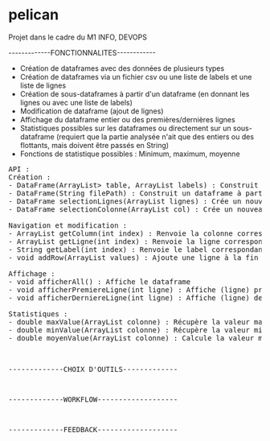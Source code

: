 # pelican
Projet dans le cadre du M1 INFO, DEVOPS

-------------FONCTIONNALITES------------

- Création de dataframes avec des données de plusieurs types
- Création de dataframes via un fichier csv ou une liste de labels et une liste de lignes
- Création de sous-dataframes à partir d'un dataframe (en donnant les lignes ou avec une liste de labels)
- Modification de dataframe (ajout de lignes)
- Affichage du dataframe entier ou des premières/dernières lignes
- Statistiques possibles sur les dataframes ou directement sur un sous-dataframe (requiert que la partie analysée n'ait que des entiers ou des flottants, mais doivent être passés en String)
- Fonctions de statistique possibles : Minimum, maximum, moyenne
<pre>
API : 
Création : 
- DataFrame(ArrayList<ArrayList<Object>> table, ArrayList<String> labels) : Construit un dataframe à partir d'une matrice d'objets et d'une liste de labels
- DataFrame(String filePath) : Construit un dataframe à partir d'un fichier CSV dont on fournit le path
- DataFrame selectionLignes(ArrayList<Integer> lignes) : Crée un nouveau dataframe à partir d'une liste de numéros de lignes d'un dataframe existant (la première ligne du dataframe porte le numéro 0)
- DataFrame selectionColonne(ArrayList<String> col) : Crée un nouveau dataframe à partir d'une liste de labels d'un dataframe existant en récupérant les colonnes correspondantes

Navigation et modification : 
- ArrayList<Object> getColumn(int index) : Renvoie la colonne correspondant à l'index
- ArrayList<Object> getLigne(int index) : Renvoie la ligne correspondant à l'index
- String getLabel(int index) : Renvoie le label correspondant à l'index
- void addRow(ArrayList<Object> values) : Ajoute une ligne à la fin du dataframe à partir d'une liste d'objets

Affichage : 
- void afficherAll() : Affiche le dataframe
- void afficherPremiereLigne(int ligne) : Affiche (ligne) premières lignes du dataframe
- void afficherDerniereLigne(int ligne) : Affiche (ligne) dernières lignes du dataframe

Statistiques : 
- double maxValue(ArrayList<String> colonne) : Récupère la valeur maximale d'un dataframe (si colonne non nulle, travaille uniquement sur les colonnes fournies)
- double minValue(ArrayList<String> colonne) : Récupère la valeur minimale d'un dataframe (si colonne non nulle, travaille uniquement sur les colonnes fournies)
- double moyenValue(ArrayList<String> colonne) : Calcule la valeur moyenne d'un dataframe (si colonne non nulle, travaille uniquement sur les colonnes fournies)
</pre>
-------------CHOIX D'OUTILS-------------

-------------WORKFLOW-------------------

-------------FEEDBACK-------------------
